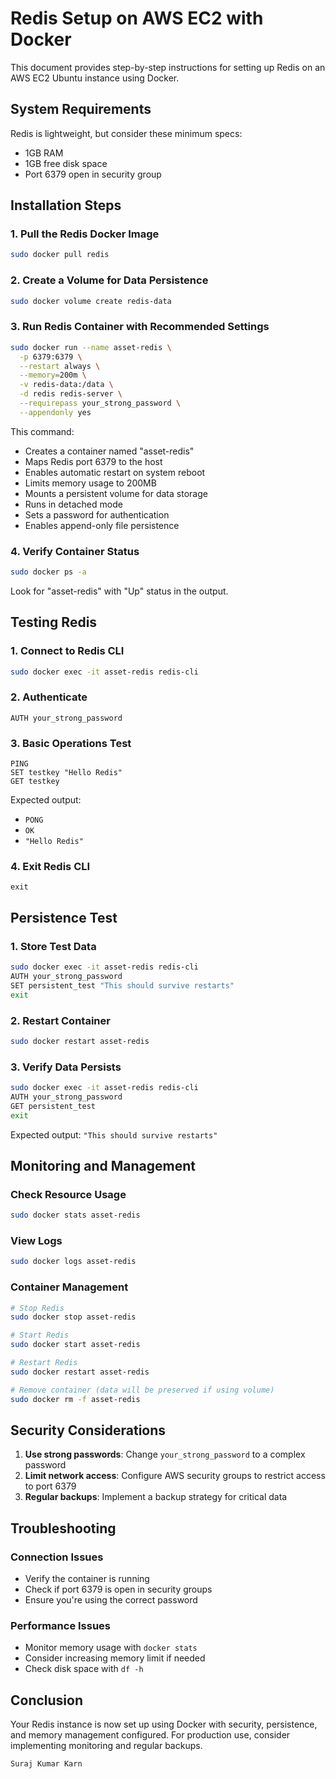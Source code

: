 # Redis Setup on AWS EC2 with Docker

This document provides step-by-step instructions for setting up Redis on an AWS EC2 Ubuntu instance using Docker.

## System Requirements

Redis is lightweight, but consider these minimum specs:
- 1GB RAM
- 1GB free disk space
- Port 6379 open in security group

## Installation Steps

### 1. Pull the Redis Docker Image

```bash
sudo docker pull redis
```

### 2. Create a Volume for Data Persistence

```bash
sudo docker volume create redis-data
```

### 3. Run Redis Container with Recommended Settings

```bash
sudo docker run --name asset-redis \
  -p 6379:6379 \
  --restart always \
  --memory=200m \
  -v redis-data:/data \
  -d redis redis-server \
  --requirepass your_strong_password \
  --appendonly yes
```

This command:
- Creates a container named "asset-redis"
- Maps Redis port 6379 to the host
- Enables automatic restart on system reboot
- Limits memory usage to 200MB
- Mounts a persistent volume for data storage
- Runs in detached mode
- Sets a password for authentication
- Enables append-only file persistence

### 4. Verify Container Status

```bash
sudo docker ps -a
```

Look for "asset-redis" with "Up" status in the output.

## Testing Redis

### 1. Connect to Redis CLI

```bash
sudo docker exec -it asset-redis redis-cli
```

### 2. Authenticate

```
AUTH your_strong_password
```

### 3. Basic Operations Test

```
PING
SET testkey "Hello Redis"
GET testkey
```

Expected output:
- `PONG`
- `OK`
- `"Hello Redis"`

### 4. Exit Redis CLI

```
exit
```

## Persistence Test

### 1. Store Test Data

```bash
sudo docker exec -it asset-redis redis-cli
AUTH your_strong_password
SET persistent_test "This should survive restarts"
exit
```

### 2. Restart Container

```bash
sudo docker restart asset-redis
```

### 3. Verify Data Persists

```bash
sudo docker exec -it asset-redis redis-cli
AUTH your_strong_password
GET persistent_test
exit
```

Expected output: `"This should survive restarts"`

## Monitoring and Management

### Check Resource Usage

```bash
sudo docker stats asset-redis
```

### View Logs

```bash
sudo docker logs asset-redis
```

### Container Management

```bash
# Stop Redis
sudo docker stop asset-redis

# Start Redis
sudo docker start asset-redis

# Restart Redis
sudo docker restart asset-redis

# Remove container (data will be preserved if using volume)
sudo docker rm -f asset-redis
```

## Security Considerations

1. **Use strong passwords**: Change `your_strong_password` to a complex password
2. **Limit network access**: Configure AWS security groups to restrict access to port 6379
3. **Regular backups**: Implement a backup strategy for critical data

## Troubleshooting

### Connection Issues
- Verify the container is running
- Check if port 6379 is open in security groups
- Ensure you're using the correct password

### Performance Issues
- Monitor memory usage with `docker stats`
- Consider increasing memory limit if needed
- Check disk space with `df -h`

## Conclusion

Your Redis instance is now set up using Docker with security, persistence, and memory management configured. For production use, consider implementing monitoring and regular backups.

``` Suraj Kumar Karn ```
